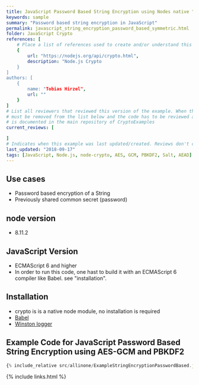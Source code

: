 ```yaml
---
title: JavaScript Password Based String Encryption using Nodes native "Crypto" Library
keywords: sample
summary: "Password based string encryption in JavaScript"
permalink: javascript_string_encryption_password_based_symmetric.html
folder: JavaScript Crypto
references: [
    # Place a list of references used to create and/or understand this example.
    {
        url: "https://nodejs.org/api/crypto.html",
        description: "Node.js Crypto
    }
]
authors: [
    {
        name: "Tobias Hirzel",
        url: ""
    }
]
# List all reviewers that reviewed this version of the example. When the example is updated all old reviews
# must be removed from the list below and the code has to be reviewed again. The complete review process
# is documented in the main repository of CryptoExamples
current_reviews: [

]
# Indicates when this example was last updated/created. Reviews don't change this.
last_updated: "2018-09-17"
tags: [JavaScript, Node.js, node-crypto, AES, GCM, PBKDF2, Salt, AEAD] 
---
```


## Use cases

- Password based encryption of a String
- Previously shared common secret (password)

## node version

- 8.11.2

## JavaScript Version

- ECMAScript 6 and higher
- In order to run this code, one hast to build it with an ECMAScript 6 compiler like Babel. see "installation".

## Installation

- crypto is is a native node module, no installation is required
- [Babel](https://babeljs.io/)
- [Winston logger](https://github.com/winstonjs/winston)

## Example Code for JavaScript Password Based String Encryption using AES-GCM and PBKDF2

```js
{% include_relative src/allinone/ExampleStringEncryptionPasswordBased.js %}
```

{% include links.html %}
